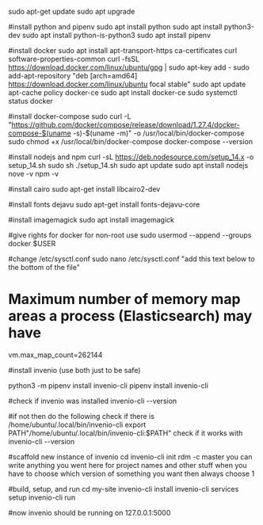 sudo apt-get update
sudo apt upgrade

#install python and pipenv
sudo apt install python
sudo apt install python3-dev
sudo apt install python-is-python3
sudo apt install pipenv

#install docker
sudo apt install apt-transport-https ca-certificates curl software-properties-common
curl -fsSL https://download.docker.com/linux/ubuntu/gpg | sudo apt-key add -
sudo add-apt-repository "deb [arch=amd64] https://download.docker.com/linux/ubuntu focal stable"
sudo apt update
apt-cache policy docker-ce
sudo apt install docker-ce
sudo systemctl status docker

#install docker-compose
sudo curl -L "https://github.com/docker/compose/release/download/1.27.4/docker-compose-$(uname -s)-$(uname -m)" -o /usr/local/bin/docker-compose
sudo chmod +x /usr/local/bin/docker-compose
docker-compose --version

#install nodejs and npm
curl -sL https://deb.nodesource.com/setup_14.x -o setup_14.sh
sudo sh ./setup_14.sh
sudo apt update
sudo apt install nodejs
nove -v
npm -v

#install cairo
sudo apt-get install libcairo2-dev

#install fonts dejavu
sudo apt-get install fonts-dejavu-core

#install imagemagick
sudo apt install imagemagick

#give rights for docker for non-root use
sudo usermod --append --groups docker $USER

#change /etc/sysctl.conf
sudo nano /etc/sysctl.conf
"add this text below to the bottom of the file"

# Maximum number of memory map areas a process (Elasticsearch) may have
vm.max_map_count=262144


#install invenio (use both just to be safe)

python3 -m pipenv install invenio-cli
pipenv install invenio-cli

#check if invenio was installed
invenio-cli --version

#if not then do the following
check if there is /home/ubuntu/.local/bin/invenio-cli
export PATH"/home/ubuntu/.local/bin/invenio-cli:$PATH"
check if it works with invenio-cli --version

#scaffold new instance of invenio
cd
invenio-cli init rdm -c master
you can write anything you went here for project names and other stuff
when you have to choose which version of something you want then always choose 1

#build, setup, and run
cd my-site
invenio-cli install
invenio-cli services setup
invenio-cli run

#now invenio should be running on 127.0.0.1:5000
